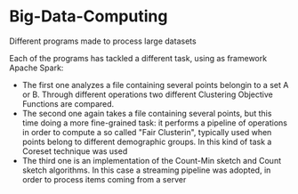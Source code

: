 # Big-Data-Computing
Different programs made to process large datasets

Each of the programs has tackled a different task, using as framework Apache Spark:
- The first one analyzes a file containing several points belongin to a set A or B. Through different operations two different Clustering Objective Functions are compared.
- The second one again takes a file containing several points, but this time doing a more fine-grained task: it performs a pipeline of operations in order to compute a so called "Fair Clusterin", typically used when points belong to different demographic groups. In this kind of task a Coreset technique was used
- The third one is an implementation of the Count-Min sketch and Count sketch algorithms. In this case a streaming pipeline was adopted, in order to process items coming from a server
